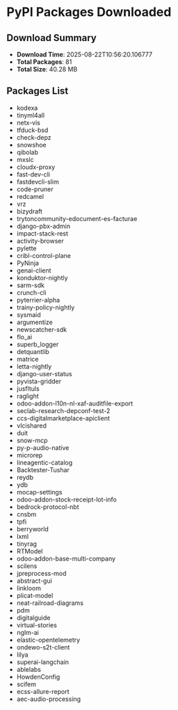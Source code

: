 # PyPI Packages Downloaded

## Download Summary
- **Download Time**: 2025-08-22T10:56:20.106777
- **Total Packages**: 81
- **Total Size**: 40.28 MB

## Packages List
- kodexa
- tinyml4all
- netx-vis
- tfduck-bsd
- check-depz
- snowshoe
- qibolab
- mxslc
- cloudx-proxy
- fast-dev-cli
- fastdevcli-slim
- code-pruner
- redcamel
- vrz
- bizydraft
- trytoncommunity-edocument-es-facturae
- django-pbx-admin
- impact-stack-rest
- activity-browser
- pylette
- cribl-control-plane
- PyNinja
- genai-client
- konduktor-nightly
- sarm-sdk
- crunch-cli
- pyterrier-alpha
- trainy-policy-nightly
- sysmaid
- argumentize
- newscatcher-sdk
- flo_ai
- superb_logger
- detquantlib
- matrice
- letta-nightly
- django-user-status
- pyvista-gridder
- jusfltuls
- raglight
- odoo-addon-l10n-nl-xaf-auditfile-export
- seclab-research-depconf-test-2
- ccs-digitalmarketplace-apiclient
- vlcishared
- duit
- snow-mcp
- py-p-audio-native
- microrep
- lineagentic-catalog
- Backtester-Tushar
- reydb
- ydb
- mocap-settings
- odoo-addon-stock-receipt-lot-info
- bedrock-protocol-nbt
- cnsbm
- tpfi
- berryworld
- lxml
- tinyrag
- RTModel
- odoo-addon-base-multi-company
- scilens
- jpreprocess-mod
- abstract-gui
- linkloom
- plicat-model
- neat-railroad-diagrams
- pdm
- digitalguide
- virtual-stories
- nglm-ai
- elastic-opentelemetry
- ondewo-s2t-client
- lilya
- superai-langchain
- ablelabs
- HowdenConfig
- scifem
- ecss-allure-report
- aec-audio-processing
